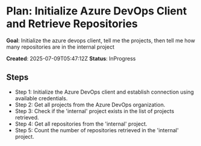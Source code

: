 ﻿# Plan: Initialize Azure DevOps Client and Retrieve Repositories

**Goal**: Initialize the azure devops client, tell me the projects, then tell me how many repositories are in the internal project

**Created**: 2025-07-09T05:47:12Z
**Status**: InProgress

## Steps

- Step 1: Initialize the Azure DevOps client and establish connection using available credentials.
- Step 2: Get all projects from the Azure DevOps organization.
- Step 3: Check if the 'internal' project exists in the list of projects retrieved.
- Step 4: Get all repositories from the 'internal' project.
- Step 5: Count the number of repositories retrieved in the 'internal' project.
